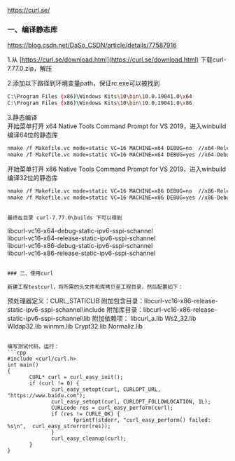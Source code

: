 https://curl.se/

### 一、编译静态库

https://blog.csdn.net/DaSo_CSDN/article/details/77587916

1.从 [https://curl.se/download.html](https://curl.se/download.html) 下载curl-7.77.0.zip，解压

2.添加以下路径到环境变量path，保证rc.exe可以被找到  

```bash
C:\Program Files (x86)\Windows Kits\10\bin\10.0.19041.0\x64  
C:\Program Files (x86)\Windows Kits\10\bin\10.0.19041.0\x86  
```

3.静态编译  
开始菜单打开 x64 Native Tools Command Prompt for VS 2019，进入winbuild编译64位的静态库

```bash
nmake /f Makefile.vc mode=static VC=16 MACHINE=x64 DEBUG=no  //x64-Release  
nmake /f Makefile.vc mode=static VC=16 MACHINE=x64 DEBUG=yes //x64-Debug  
```

开始菜单打开 x86 Native Tools Command Prompt for VS 2019，进入winbuild编译32位的静态库

```bash
nmake /f Makefile.vc mode=static VC=16 MACHINE=x86 DEBUG=no  //x86-Release  
nmake /f Makefile.vc mode=static VC=16 MACHINE=x86 DEBUG=yes //x86-Debug  
```
```

最终在目录 curl-7.77.0\builds 下可以得到  

```
libcurl-vc16-x64-debug-static-ipv6-sspi-schannel  
libcurl-vc16-x64-release-static-ipv6-sspi-schannel  
libcurl-vc16-x86-debug-static-ipv6-sspi-schannel  
libcurl-vc16-x86-release-static-ipv6-sspi-schannel  
```

### 二、使用curl

新建工程testcurl，将所需的头文件和库拷贝至工程目录，然后配置如下：

```
预处理器定义：CURL_STATICLIB
附加包含目录：libcurl-vc16-x86-release-static-ipv6-sspi-schannel\include
附加库目录：libcurl-vc16-x86-release-static-ipv6-sspi-schannel\lib
附加依赖项：
libcurl_a.lib
Ws2_32.lib
Wldap32.lib
winmm.lib
Crypt32.lib
Normaliz.lib
```

编写测试代码，运行：
```cpp
#include <curl/curl.h>
int main()
{
       CURL* curl = curl_easy_init();
       if (curl != 0) {
              curl_easy_setopt(curl, CURLOPT_URL, "https://www.baidu.com");
              curl_easy_setopt(curl, CURLOPT_FOLLOWLOCATION, 1L);
              CURLcode res = curl_easy_perform(curl);
              if (res != CURLE_OK) {
                     fprintf(stderr, "curl_easy_perform() failed: %s\n",  curl_easy_strerror(res));
              }
              curl_easy_cleanup(curl);
       }
}
```